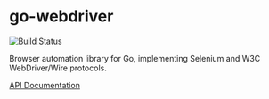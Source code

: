 go-webdriver
======

[![Build Status](https://travis-ci.org/garfunkel/go-webdriver.svg?branch=master)](https://travis-ci.org/garfunkel/go-webdriver)

Browser automation library for Go, implementing Selenium and W3C WebDriver/Wire protocols.

[API Documentation](http://godoc.org/github.com/garfunkel/go-webdriver)
